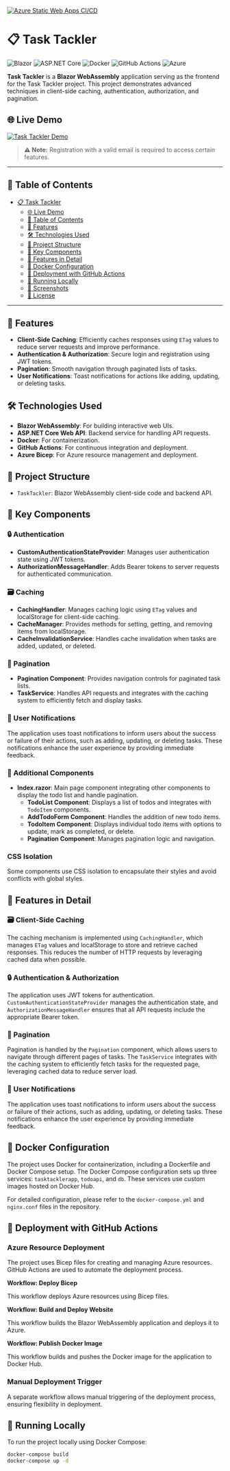 [![Azure Static Web Apps CI/CD](https://github.com/nenad0707/TaskTackler/actions/workflows/azure-static-web-apps-green-bay-0d264ad03.yml/badge.svg)](https://github.com/nenad0707/TaskTackler/actions/workflows/azure-static-web-apps-green-bay-0d264ad03.yml)

# 📋 Task Tackler

![Blazor](https://img.shields.io/badge/Blazor-512BD4?style=flat&logo=blazor&logoColor=white)
![ASP.NET Core](https://img.shields.io/badge/ASP.NET%20Core-512BD4?style=flat&logo=.net&logoColor=white)
![Docker](https://img.shields.io/badge/Docker-2496ED?style=flat&logo=docker&logoColor=white)
![GitHub Actions](https://img.shields.io/badge/GitHub%20Actions-2088FF?style=flat&logo=githubactions&logoColor=white)
![Azure](https://img.shields.io/badge/Azure-0078D4?style=flat&logo=microsoftazure&logoColor=white)

**Task Tackler** is a **Blazor WebAssembly** application serving as the frontend for the Task Tackler project. This project demonstrates advanced techniques in client-side caching, authentication, authorization, and pagination.

## 🌐 Live Demo

[![Task Tackler Demo](https://img.shields.io/badge/Task%20Tackler-Live%20Demo-512BD4?style=for-the-badge&logo=microsoft-edge&logoColor=white)](https://nenadtara-001-site2.jtempurl.com/) 

> **⚠️ Note:** Registration with a valid email is required to access certain features.

---

## 📖 Table of Contents

- [📋 Task Tackler](#-task-tackler)
  - [🌐 Live Demo](#-live-demo)
  - [📖 Table of Contents](#-table-of-contents)
  - [🚀 Features](#-features)
  - [🛠️ Technologies Used](#️-technologies-used)
  - [📂 Project Structure](#-project-structure)
  - [🧩 Key Components](#-key-components)
  - [🌟 Features in Detail](#-features-in-detail)
  - [🐳 Docker Configuration](#-docker-configuration)
  - [🚀 Deployment with GitHub Actions](#-deployment-with-github-actions)
  - [🏃 Running Locally](#-running-locally)
  - [📸 Screenshots](#-screenshots)
  - [📄 License](#-license)

---

## 🚀 Features

- **Client-Side Caching**: Efficiently caches responses using `ETag` values to reduce server requests and improve performance.
- **Authentication & Authorization**: Secure login and registration using JWT tokens.
- **Pagination**: Smooth navigation through paginated lists of tasks.
- **User Notifications**: Toast notifications for actions like adding, updating, or deleting tasks.

## 🛠️ Technologies Used

- **Blazor WebAssembly**: For building interactive web UIs.
- **ASP.NET Core Web API**: Backend service for handling API requests.
- **Docker**: For containerization.
- **GitHub Actions**: For continuous integration and deployment.
- **Azure Bicep**: For Azure resource management and deployment.

## 📂 Project Structure

- `TaskTackler`: Blazor WebAssembly client-side code and backend API.

## 🧩 Key Components

### 🔒 Authentication

- **CustomAuthenticationStateProvider**: Manages user authentication state using JWT tokens.
- **AuthorizationMessageHandler**: Adds Bearer tokens to server requests for authenticated communication.

### 🗃️ Caching

- **CachingHandler**: Manages caching logic using `ETag` values and localStorage for client-side caching.
- **CacheManager**: Provides methods for setting, getting, and removing items from localStorage.
- **CacheInvalidationService**: Handles cache invalidation when tasks are added, updated, or deleted.

### 🔄 Pagination

- **Pagination Component**: Provides navigation controls for paginated task lists.
- **TaskService**: Handles API requests and integrates with the caching system to efficiently fetch and display tasks.

### 📝 User Notifications

The application uses toast notifications to inform users about the success or failure of their actions, such as adding, updating, or deleting tasks. These notifications enhance the user experience by providing immediate feedback.

### 🔄 Additional Components

- **Index.razor**: Main page component integrating other components to display the todo list and handle pagination.
  - **TodoList Component**: Displays a list of todos and integrates with `TodoItem` components.
  - **AddTodoForm Component**: Handles the addition of new todo items.
  - **TodoItem Component**: Displays individual todo items with options to update, mark as completed, or delete.
  - **Pagination Component**: Manages pagination logic and navigation.

### CSS Isolation

Some components use CSS isolation to encapsulate their styles and avoid conflicts with global styles.

## 🌟 Features in Detail

### 🗃️ Client-Side Caching

The caching mechanism is implemented using `CachingHandler`, which manages `ETag` values and localStorage to store and retrieve cached responses. This reduces the number of HTTP requests by leveraging cached data when possible.

### 🔒 Authentication & Authorization

The application uses JWT tokens for authentication. `CustomAuthenticationStateProvider` manages the authentication state, and `AuthorizationMessageHandler` ensures that all API requests include the appropriate Bearer token.

### 🔄 Pagination

Pagination is handled by the `Pagination` component, which allows users to navigate through different pages of tasks. The `TaskService` integrates with the caching system to efficiently fetch tasks for the requested page, leveraging cached data to reduce server load.

### 📝 User Notifications

The application uses toast notifications to inform users about the success or failure of their actions, such as adding, updating, or deleting tasks. These notifications enhance the user experience by providing immediate feedback.

## 🐳 Docker Configuration

The project uses Docker for containerization, including a Dockerfile and Docker Compose setup. The Docker Compose configuration sets up three services: `tasktacklerapp`, `todoapi`, and `db`. These services use custom images hosted on Docker Hub.

For detailed configuration, please refer to the `docker-compose.yml` and `nginx.conf` files in the repository.

## 🚀 Deployment with GitHub Actions

### Azure Resource Deployment

The project uses Bicep files for creating and managing Azure resources. GitHub Actions are used to automate the deployment process.

**Workflow: Deploy Bicep**

This workflow deploys Azure resources using Bicep files.

**Workflow: Build and Deploy Website**

This workflow builds the Blazor WebAssembly application and deploys it to Azure.

**Workflow: Publish Docker Image**

This workflow builds and pushes the Docker image for the application to Docker Hub.

### Manual Deployment Trigger

A separate workflow allows manual triggering of the deployment process, ensuring flexibility in deployment.

## 🏃 Running Locally

To run the project locally using Docker Compose:

```bash
docker-compose build
docker-compose up -d
